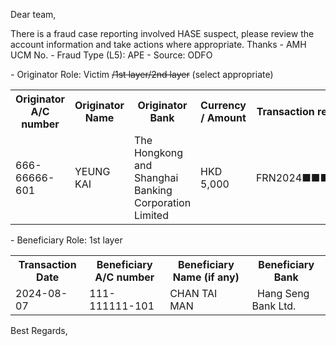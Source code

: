 Dear team,

There is a fraud case reporting involved HASE  suspect, please review the account information and take actions where appropriate. Thanks
\- AMH UCM No.
\- Fraud Type (L5): APE
\- Source: ODFO 

\- Originator Role: Victim ~~/1st layer/2nd layer~~ (select appropriate)
<table>
<tr><th>Originator A/C number</th><th>Originator Name</th><th>Originator Bank</th><th>Currency / Amount</th><th>Transaction ref. number</th></tr>
<tr><td>666-66666-601 </td><td>YEUNG KAI</td><td>The Hongkong and Shanghai Banking Corporation Limited  </td><td>HKD 5,000 </td><td>FRN2024■■■■■■■■</td></tr>
</table>

\- Beneficiary Role: 1st layer
<table>
<tr><th>Transaction Date</th><th>Beneficiary A/C number</th><th>Beneficiary Name (if any)</th><th>Beneficiary Bank</th></tr>
<tr><td>2024-08-07</td><td>111-111111-101 </td><td>CHAN TAI MAN </td><td>  Hang Seng Bank Ltd.  </td></tr>
</table>

Best Regards,